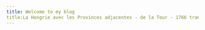 ```yaml
---
title: Welcome to my blog
title:La Hongrie avec les Provinces adjacentes - de la Tour - 1766 transylvania
---
```


